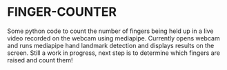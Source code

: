 # FINGER-COUNTER

Some python code to count the number of fingers being held up in a live video recorded on the webcam using mediapipe. 
Currently opens webcam and runs mediapipe hand landmark detection and displays results on the screen. 
Still a work in progress, next step is to determine which fingers are raised and count them!
